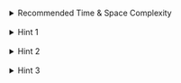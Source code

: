 <br>
<details class="hint-accordion">  
    <summary>Recommended Time & Space Complexity</summary>
    <p>
    You should aim for a solution with <code>O(n)</code> time and<code>O(n)</code> space, where <code>n</code> is the number of nodes in the given tree.
    </p>
</details>

<br>
<details class="hint-accordion">  
    <summary>Hint 1</summary>
    <p>
    A brute force solution would involve considering every node and checking if the path from the root to that node is valid, resulting in an <code>O(n^2)</code> time complexity. Can you think of a better approach?
    </p>
</details>

<br>
<details class="hint-accordion">  
    <summary>Hint 2</summary>
    <p>
    We can use the Depth First Search (DFS) algorithm to traverse the tree. But can you think of a way to determine if the current node is a good node in a single traversal? Maybe we need to track a value while traversing the tree.
    </p>
</details>

<br>
<details class="hint-accordion">  
    <summary>Hint 3</summary>
    <p>
    While traversing the tree, we should track the maximum value along the current path. This allows us to determine whether the nodes we encounter are good. We can use a global variable to count the number of good nodes.
    </p>
</details>
